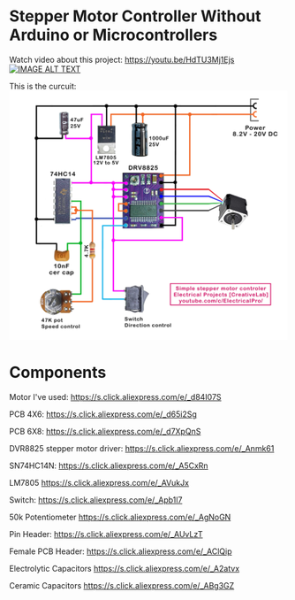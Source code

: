 # Stepper Motor Controller Without Arduino or Microcontrollers
Watch video about this project:
https://youtu.be/HdTU3Mj1Ejs
[![IMAGE ALT TEXT](http://img.youtube.com/vi/HdTU3Mj1Ejs/0.jpg)](http://www.youtube.com/watch?v=HdTU3Mj1Ejs "Video Title")

This is the curcuit:
<img src="circuit.jpg">

# Components
Motor I've used: https://s.click.aliexpress.com/e/_d84I07S

PCB 4X6: https://s.click.aliexpress.com/e/_d65i2Sg

PCB 6X8: https://s.click.aliexpress.com/e/_d7XpQnS

DVR8825 stepper motor driver: https://s.click.aliexpress.com/e/_Anmk61

SN74HC14N: https://s.click.aliexpress.com/e/_A5CxRn

LM7805 https://s.click.aliexpress.com/e/_AVukJx

Switch: https://s.click.aliexpress.com/e/_Apb1l7

50k Potentiometer https://s.click.aliexpress.com/e/_AgNoGN

Pin Header: https://s.click.aliexpress.com/e/_AUvLzT

Female PCB Header: https://s.click.aliexpress.com/e/_AClQip

Electrolytic Capacitors https://s.click.aliexpress.com/e/_A2atvx

Ceramic Capacitors https://s.click.aliexpress.com/e/_ABg3GZ
